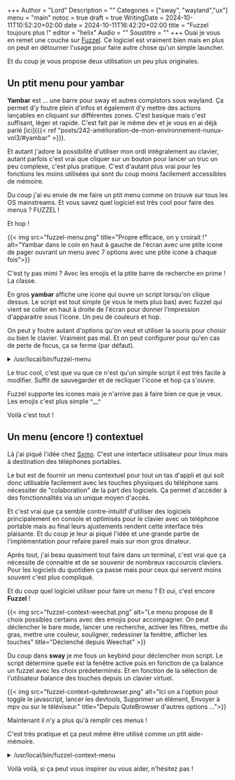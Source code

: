 +++
Author = "Lord"
Description = ""
Categories = ["sway", "wayland","ux"]
menu = "main"
notoc = true
draft = true
WritingDate = 2024-10-11T10:52:20+02:00
date = 2024-10-11T16:42:20+02:00
title = "Fuzzel toujours plus !"
editor = "helix"
Audio = ""
Soustitre = ""
+++
Ouai je vous en remet une couche sur [Fuzzel](https://codeberg.org/dnkl/fuzzel/).
Ce logiciel est vraiment bien mais en plus on peut en détourner l'usage pour faire autre chose qu'un simple launcher.

Et du coup je vous propose deux utilisation un peu plus originales.

## Un ptit menu pour yambar

**Yambar** est … une barre pour sway et autres compistors sous wayland.
Ça permet d'y foutre plein d'infos et également d'y mettre des actions lançables en cliquant sur différentes zones.
C'est basique mais c'est suffisant, léger et rapide.
C'est fait par le même dev et je vous en ai déjà parlé [ici]({{< ref "posts/242-amélioration-de-mon-environnement-nunux-vol3/#yambar" >}}).

Et autant j'adore la possibilité d'utiliser mon ordi intégralement au clavier, autant parfois c'est vrai que cliquer sur un bouton pour lancer un truc un peu complexe, c'est plus pratique.
C'est d'autant plus vrai pour les fonctions les moins utilisées qui sont du coup moins facilement accessibles de mémoire.

Du coup j'ai eu envie de me faire un ptit menu comme on trouve sur tous les OS mainstreams.
Et vous savez quel logiciel est très cool pour faire des menus ?
FUZZEL !

Et hop !

{{< img src="fuzzel-menu.png" title="Propre efficace, on y croirait !" alt="Yambar dans le coin en haut à gauche de l'écran avec une ptite icone de pager ouvrant un menu avec 7 options avec une ptite icone à chaque fois">}}

C'est ty pas mimi ?
Avec les emojis et la ptite barre de recherche en prime !
La classe.

En gros **yambar** affiche une icone qui ouvre un script lorsqu'on clique dessus.
Le script est tout simple (je vous le mets plus bas) avec fuzzel qui vient se coller en haut à droite de l'écran pour donner l'impression d'apparaitre sous l'icone.
Un peu de couleurs et hop.

On peut y foutre autant d'options qu'on veut et utiliser la souris pour choisir ou bien le clavier.
Vraiment pas mal.
Et on peut configurer pour qu'en cas de perte de focus, ça se ferme (par défaut).

<details><summary>/usr/local/bin/fuzzel-menu</summary>

{{< highlight shell "linenos=table">}}

#! /bin/sh

# Bordel pour l'audio
SINK=$(pw-dump | jq  -r '.[] | select(.info.props["media.class"] == "Audio/Sink") | (.id | tostring) + ":" + .info.props["node.description"]' | grep Family)
IFS=: read -r SINK_ID SINK_DESCRIPTION <<< "$SINK"



choice1=$(printf "🌅 Luminosité ++
🌇 Luminosité -- 
🔈 Enceintes 
🎧 Casque 
📷 Screenshot
📸 Region Screenshot 
📼 Twitch "\
| fuzzel --dmenu  --config=/dev/null --index --anchor=top-right --horizontal-pad=10 --lines 7 --width 25 --background=282136fa --text-color=cdcdcdfa --selection-text-color=222222ff --border-color=bbbbbbff)

case "$choice1" in

  "0")
    # Monter la luminosité de l'écran
    ddcutil setvcp 10 + 10 --display 2 --sleep-multiplier 0.2
    return
  ;;

  "1")
    # Baisser la luminosité de l'écran
    ddcutil setvcp 10 - 10 --display 2 --sleep-multiplier 0.2
    return
  ;;

  "2")
    # Changer la route du sink par défaut pour les enceintes
    wpctl set-route $SINK_ID 3
    return
  ;;

  "3")
    # Changer la route du sink par défaut pour le casque
    wpctl set-route $SINK_ID 4
    return
  ;;

  "4")
    # Prendre un screenshot de tout l'écran
    sleep 0.3
    grim /tmp/screenshot-$(date +%Y-%m-%d-%H:%M:%S).png
    return
  ;;

  "5")
    # Prendre un screenshot d'une région de l'écran
    slurp | grim -g - /tmp/screenshot-$(date +%Y-%m-%d-%H:%M:%S).png
    return
  ;;

  "6")
    # Démarrer le menu twitch
    fuzzel-twitch
    return
  ;;
esac

{{< / highlight >}}

Bon pour la partie audio j'avais des bouts en plus pour choper le numéro de route mais je me suis rendu compte que c'était fixe, donc pas besoin de complexifier plus que ça.

</details>

Le truc cool, c'est que vu que ce n'est qu'un simple script il est très facile à modifier.
Suffit de sauvegarder et de recliquer l'icone et hop ça s'ouvre.

Fuzzel supporte les icones mais je n'arrive pas à faire bien ce que je veux.
Les emojis c'est plus simple ^__^

Voilà c'est tout !

## Un menu (encore !) contextuel
Là j'ai piqué l'idée chez [Sxmo](https://sxmo.org/).
C'est une interface utilisateur pour linux mais à destination des téléphones portables.

Le but est de fournir un menu contextuel pour tout un tas d'appli et qui soit donc utilisable facilement avec les touches physiques du téléphone sans nécessiter de "colaboration" de la part des logiciels.
Ça permet d'accéder à des fonctionnalités via un unique moyen d'accès.

Et c'est vrai que ça semble contre-intuitif d'utiliser des logiciels principalement en console et optimisés pour le clavier avec un téléphone portable mais au final leurs ajustements rendent cette interface très plaisante.
Et du coup je leur ai piqué l'idée et une grande partie de l'implémentation pour refaire pareil mais sur mon gros dinateur.

Après tout, j'ai beau quasiment tout faire dans un terminal, c'est vrai que ça nécessite de connaitre et de se souvenir de nombreux raccourcis claviers.
Pour les logiciels du quotidien ça passe mais pour ceux qui servent moins souvent c'est plus compliqué.

Et du coup quel logiciel utiliser pour faire un menu ?
Et oui, c'est encore **Fuzzel** !

{{< img src="fuzzel-context-weechat.png" alt="Le menu propose de 8 choix possibles certains avec des emojis pour accompagner. On peut déclencher le bare mode, lancer une recherche, activer les filtres, mettre du gras, mettre une couleur, souligner, redessiner la fenêtre, afficher les touches" title="Déclenché depuis Weechat" >}}

Du coup dans **sway** je me fous un keybind pour déclencher mon script.
Le script détermine quelle est la fenêtre active puis en fonction de ça balance un fuzzel avec les choix prédeterminés.
Et en fonction de la sélection de l'utilisateur balance des touches depuis un clavier virtuel.

{{< img src="fuzzel-context-qutebrowser.png" alt="Ici on a l'option pour toggle le javascript, lancer les devtools, Supprimer un élément, Envoyer à mpv ou sur le téléviseur." title="Depuis QuteBrowser d'autres options …">}}

Maintenant il n'y a plus qu'à remplir ces menus !

C'est très pratique et ça peut même être utilisé comme un ptit aide-mémoire.

<details><summary>/usr/local/bin/fuzzel-context-menu</summary>

{{< highlight shell >}}


#! /bin/sh

FUZZEL_OPTS="--config=/dev/null --index --dmenu --background=282136fa --text-color=cdcdcdfa --selection-text-color=222222ff --border-color=bbbbbbff"

sway_focused_app() {
	swaymsg -t get_tree | jq -r '
			recurse(.nodes[]) |
			select(.focused == true) |
			{
				app_id: (if .app_id != null then
						.app_id
					else
						.window_properties.class
					end),
				name: .name,
			} |
			select(.app_id != null and .name != null) |
			.app_id
		'
}

sway_focused_title() {
	swaymsg -t get_tree | jq -r '
			recurse(.nodes[]) |
			select(.focused == true) |
			{
				app_id: (if .app_id != null then
						.app_id
					else
						.window_properties.class
					end),
				name: .name,
			} |
			select(.app_id != null and .name != null) |
			.name
		'
}


APP=$(sway_focused_app)
TITLE=$(sway_focused_title)
# CLI_APP=$(print "%s" "$TITLE" | cut -d' ' -f1)

# DEBUG
# fuzzel --dmenu --placeholder="APP [$APP] --- title [$TITLE]"


#############################
# Applis console uniquement #
#############################

if [ "$APP" = "foot" ]; then
	case "$TITLE" in

		hx*)
			PLACEHOLDER="📙 Helix"
		  TO_FUZZEL="
				Sélectionner paragraphe (mip) @ -k Escape mip
				Choisir sélecteur (s\|)       @ s\\\| -k Return
				Aligner (&)                   @ \&
				Supprimer les curseurs (,)    @ ,
			"
	  ;;

		rtorrent*)
		  PLACEHOLDER="🏴‍☠️rTorrent"
		  TO_FUZZEL="
				➕ Ajouter un torrent         @ -k backspace
				🚀 Démarrer un torrent        @ -M Ctrl s
				✋ Stopper un torrent         @ -M Ctrl d
				⛔ Quitter rTorrent           @ -M Ctrl q
			"
		;;

		top*)
      PLACEHOLDER="🧑‍💻Top"
			TO_FUZZEL="
				🪟 Changer de fenêtre (g)     @ g
				🔎 Chercher (L)               @ L
				🚩 Signal (k)                 @ k
				🆘 Aide (h)                   @ h
			"
		;;
		
		# Weechat
    "ssh zc")
		  PLACEHOLDER="💬 WeeChatX"
		  TO_FUZZEL="
				🫦 Bare Mode\0icon\x1fweechat @ -M Alt l
				🔎 Rechercher                 @ -M Ctrl r
				🔀 Toggle filters             @ -M Alt =
				🎨 Gras                       @ -M Ctrl b
				🎨 Color                      @ -M Ctrl v
				🎨 Underline                  @ -M Ctrl _
				🖌️ Redraw                     @ -M Ctrl l
				🔑 Show Key                   @ -M alt k
				
			"
		;;

    Yazi*)
			PLACEHOLDER="📂 Yazi"
			TO_FUZZEL="
				Copy (y)                      @ y
				✂️ Cut (x)                    @ x
				Paste (p)                     @ p
				Rename (r)                    @ r
				🔍 Find (/)                   @ / 
			"

		;;

		*)
		  PLACEHOLDER="🦶 Foot"
		  TO_FUZZEL="
				🔍 Zoom ++                    @ -M Ctrl +
				🔎 Zoom --                    @ -M Ctrl -
				🌐 URL Mode                   @ -M Ctrl -M Shift -k o
				🕶️ Search                     @ -M Ctrl -M Shift -k r
			"
		;;
	esac
fi

case "$APP" in

  "mpv")
	  PLACEHOLDER="📼 MPV"
	  TO_FUZZEL="
			⏯️ Pause                        @ -k Space
			🔇 Mute                         @ m
			ℹ️ Infos                        @ i
			🚀 Toggle hwdec                 @ -M Ctrl h
		"
	;;

  "org.qutebrowser.qutebrowser")
	  PLACEHOLDER="🌎 QuteBrowser"
    TO_FUZZEL="
			💲Toggle JS                     @ -k Escape tsh
			🛠️Devtools                      @ -k Escape :devtools -k Return
			🔪Delete                        @ -k Escape -M Shift F -m Shift -s 100 k
			📼To MPV                        @ -k Escape -M Shift F -m Shift -s 100 m
			📺To TV                         @ -k Escape -M Shift F -m Shift -s 100 t
		"
	;;

esac

if [ -z "$TO_FUZZEL" ]; then
  echo "Pas trouvé l'appli, désolé" | fuzzel --dmenu
	exit  
fi


CHOICES="$(printf "%s" "$TO_FUZZEL" | sed '/^[[:space:]]*$/d' | awk '{$1=$1};1')"
LINE_NUMBER=$(printf "%s\n" "$CHOICES" | wc --lines)
MAX_LINE_NUMBER=$(( $LINE_NUMBER < 10 ? $LINE_NUMBER : 10 ))
PICKED_LINE="$(echo -e "$CHOICES" |cut -d'@' -f1 | fuzzel --dmenu --index --placeholder="$PLACEHOLDER" --lines="$MAX_LINE_NUMBER")"
# Pas de choix fait par l'utilisateur.
if [ "$PICKED_LINE" == "" ]; then
 exit
fi
ACTION="$(printf "%s" "$CHOICES" | cut -d'@' -f2 | awk NR==$PICKED_LINE+1  )"

# DEBUG
# printf "PICKED Line : [%s]" "$PICKED_LINE"
# printf "ACTION : [%s]" "$ACTION"
# printf "Sending :[wtype %s]" "$ACTION" 


wtype $ACTION


{{< / highlight >}}

</details>

Voilà voilà, si ça peut vous inspirer ou vous aider, n'hésitez pas !

